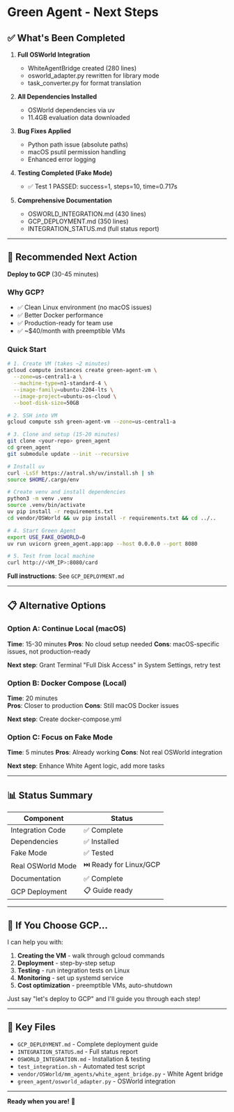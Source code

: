 # Green Agent - Next Steps

## ✅ What's Been Completed

1. **Full OSWorld Integration** 
   - WhiteAgentBridge created (280 lines)
   - osworld_adapter.py rewritten for library mode
   - task_converter.py for format translation

2. **All Dependencies Installed**
   - OSWorld dependencies via uv
   - 11.4GB evaluation data downloaded

3. **Bug Fixes Applied**
   - Python path issue (absolute paths)
   - macOS psutil permission handling
   - Enhanced error logging

4. **Testing Completed (Fake Mode)**
   - ✅ Test 1 PASSED: success=1, steps=10, time=0.717s

5. **Comprehensive Documentation**
   - OSWORLD_INTEGRATION.md (430 lines)
   - GCP_DEPLOYMENT.md (350 lines)  
   - INTEGRATION_STATUS.md (full status report)

---

## 🎯 Recommended Next Action

**Deploy to GCP** (30-45 minutes)

### Why GCP?
- ✅ Clean Linux environment (no macOS issues)
- ✅ Better Docker performance
- ✅ Production-ready for team use
- ✅ ~$40/month with preemptible VMs

### Quick Start

```bash
# 1. Create VM (takes ~2 minutes)
gcloud compute instances create green-agent-vm \
  --zone=us-central1-a \
  --machine-type=n1-standard-4 \
  --image-family=ubuntu-2204-lts \
  --image-project=ubuntu-os-cloud \
  --boot-disk-size=50GB

# 2. SSH into VM
gcloud compute ssh green-agent-vm --zone=us-central1-a

# 3. Clone and setup (15-20 minutes)
git clone <your-repo> green_agent
cd green_agent
git submodule update --init --recursive

# Install uv
curl -LsSf https://astral.sh/uv/install.sh | sh
source $HOME/.cargo/env

# Create venv and install dependencies
python3 -m venv .venv
source .venv/bin/activate
uv pip install -r requirements.txt
cd vendor/OSWorld && uv pip install -r requirements.txt && cd ../..

# 4. Start Green Agent
export USE_FAKE_OSWORLD=0
uv run uvicorn green_agent.app:app --host 0.0.0.0 --port 8080

# 5. Test from local machine
curl http://<VM_IP>:8080/card
```

**Full instructions**: See `GCP_DEPLOYMENT.md`

---

## 📋 Alternative Options

### Option A: Continue Local (macOS)
**Time**: 15-30 minutes
**Pros**: No cloud setup needed
**Cons**: macOS-specific issues, not production-ready

**Next step**: Grant Terminal "Full Disk Access" in System Settings, retry test

### Option B: Docker Compose (Local)
**Time**: 20 minutes  
**Pros**: Closer to production
**Cons**: Still macOS Docker issues

**Next step**: Create docker-compose.yml

### Option C: Focus on Fake Mode
**Time**: 5 minutes
**Pros**: Already working
**Cons**: Not real OSWorld integration

**Next step**: Enhance White Agent logic, add more tasks

---

## 📊 Status Summary

| Component | Status |
|-----------|--------|
| Integration Code | ✅ Complete |
| Dependencies | ✅ Installed |
| Fake Mode | ✅ Tested |
| Real OSWorld Mode | ⏭️ Ready for Linux/GCP |
| Documentation | ✅ Complete |
| GCP Deployment | 📋 Guide ready |

---

## 🚀 If You Choose GCP...

I can help you with:

1. **Creating the VM** - walk through gcloud commands
2. **Deployment** - step-by-step setup
3. **Testing** - run integration tests on Linux  
4. **Monitoring** - set up systemd service
5. **Cost optimization** - preemptible VMs, auto-shutdown

Just say "let's deploy to GCP" and I'll guide you through each step!

---

## 📁 Key Files

- `GCP_DEPLOYMENT.md` - Complete deployment guide
- `INTEGRATION_STATUS.md` - Full status report
- `OSWORLD_INTEGRATION.md` - Installation & testing
- `test_integration.sh` - Automated test script
- `vendor/OSWorld/mm_agents/white_agent_bridge.py` - White Agent bridge
- `green_agent/osworld_adapter.py` - OSWorld integration

---

**Ready when you are!** 🎉
